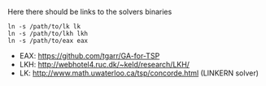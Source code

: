 
Here there should be links to the solvers binaries

```
ln -s /path/to/lk lk
ln -s /path/to/lkh lkh
ln -s /path/to/eax eax
```
- EAX: https://github.com/tgarr/GA-for-TSP
- LKH: http://webhotel4.ruc.dk/~keld/research/LKH/
- LK: http://www.math.uwaterloo.ca/tsp/concorde.html (LINKERN solver)

